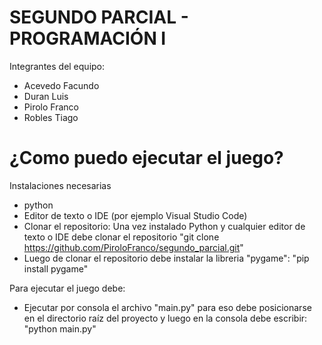 # SEGUNDO PARCIAL - PROGRAMACIÓN I

Integrantes del equipo:
- Acevedo Facundo
- Duran Luis
- Pirolo Franco
- Robles Tiago

# ¿Como puedo ejecutar el juego?

Instalaciones necesarias
- python
- Editor de texto o IDE (por ejemplo Visual Studio Code)
- Clonar el repositorio:
    Una vez instalado Python y cualquier editor de texto o IDE debe clonar el repositorio
    "git clone https://github.com/PiroloFranco/segundo_parcial.git"
- Luego de clonar el repositorio debe instalar la libreria "pygame":
    "pip install pygame"

Para ejecutar el juego debe:
- Ejecutar por consola el archivo "main.py" para eso debe posicionarse en el directorio raíz del proyecto y luego en la consola debe escribir:
    "python main.py"